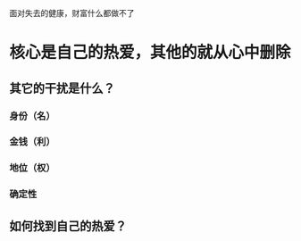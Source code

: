 面对失去的健康，财富什么都做不了


# 核心是自己的热爱，其他的就从心中删除
## 其它的干扰是什么？
### 身份（名）
### 金钱（利）
### 地位（权）
### 确定性
## 如何找到自己的热爱？